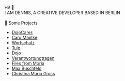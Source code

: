Hi! 👋 
<br>
I AM DENNIS, A CREATIVE DEVELOPER BASED IN BERLIN
<br>
<br>
🌱 Some Projects
<ul> 
<li><a href="https://dojocares.de/" rel="nofollow">DojoCares</a></li>
<li><a href="https://www.caromantke.de/" rel="nofollow">Caro Mantke</a></li>
<li><a href="https://wortschatz-translation.de/" rel="nofollow">Wortschatz</a></li>
<li><a href="https://www.tulp.de/" rel="nofollow">Tulp</a></li>
<li><a href="https://www.dojo-berlin.de" rel="nofollow">Dojo</a></li>
<li><a href="https://verantwortungtragen.org/" rel="nofollow">Verantwortungtragen</a></li>
<li><a href="https://filesfrommoria.de/" rel="nofollow">Files from Moria</a></li>
<li><a href=" https://maxbuschfeld.com/" rel="nofollow">Max Buschfeld</a></li>
 <li><a href="  https://christinamariagross.de/" rel="nofollow">Christina Maria Gross</a></li>


</ul>

<!---
denniszyche/denniszyche is a ✨ special ✨ repository because its `README.md` (this file) appears on your GitHub profile.
You can click the Preview link to take a look at your changes.
--->
